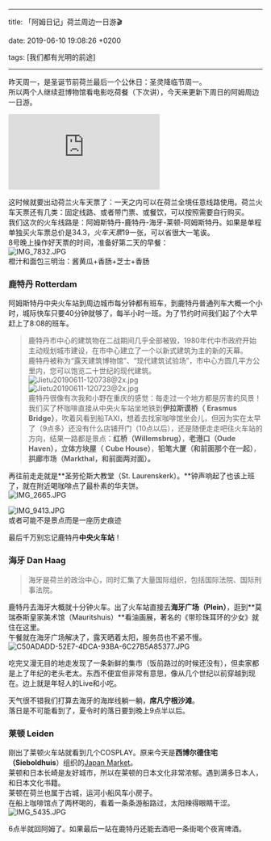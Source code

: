 
---

title: 「阿姆日记」荷兰周边一日游🎬

date: 2019-06-10 19:08:26 +0200

tags: [我们都有光明的前途]

---
昨天周一，是圣诞节前荷兰最后一个公休日：圣灵降临节周一。<br />所以两个人继续逛博物馆看电影吃荷餐（下次讲），今天来更新下周日的阿姆周边一日游。
<iframe src="https://player.bilibili.com/player.html?aid=55227395" frameborder="no" allowfullscreen="true"></iframe>

这时候就要出动荷兰火车天票了：一天之内可以在荷兰全境任意线路使用。荷兰火车天票还有几类：固定线路、或者带门票、或餐饮，可以按照需要自行购买。<br />我们这次的火车线路是：阿姆斯特丹-鹿特丹-海牙-莱顿-阿姆斯特丹。如果是单程单独买火车票总价是$34.3，火车天票$19一张，可以省很大一笔诶。<br />8号晚上操作好天票的时间，准备好第二天的早餐：<br />![IMG_7832.JPG](https://cdn.nlark.com/yuque/0/2019/jpeg/124911/1560245929157-fca7d4d8-6472-442e-a1a2-bdcd42151354.jpeg#align=left&display=inline&height=420&name=IMG_7832.JPG&originHeight=2196&originWidth=3905&size=2838631&status=done&width=746)<br />橙汁和面包三明治：酱黄瓜+香肠+芝士+香肠

<a name="ImZA6"></a>
### 鹿特丹 Rotterdam
阿姆斯特丹中央火车站到周边城市每分钟都有班车，到鹿特丹普通列车大概一个小时，城际快车只要40分钟就够了，每半小时一班。为了节约时间我们起了个大早赶上了8:08的班车。

> 鹿特丹市中心的建筑物在二战期间几乎全部被毁，1980年代中市政府开始主动规划城市建设，在市中心建立了一个以新式建筑为主的新的天幕。
> <br />鹿特丹被称为“露天建筑博物馆”、“现代建筑试验场”，市中心方圆几平方公里内，您可以饱览二十世纪的现代建筑。
![Jietu20190611-120738@2x.jpg](https://cdn.nlark.com/yuque/0/2019/jpeg/124911/1560247691384-4d3e64cd-3f36-4db8-8c3f-2077637f3b3b.jpeg#align=left&display=inline&height=680&name=Jietu20190611-120738%402x.jpg&originHeight=680&originWidth=1376&size=228742&status=done&width=1376)<br />![Jietu20190611-120723@2x.jpg](https://cdn.nlark.com/yuque/0/2019/jpeg/124911/1560247700950-1ad68a36-ffee-4134-9d2b-2011d7c87607.jpeg#align=left&display=inline&height=686&name=Jietu20190611-120723%402x.jpg&originHeight=686&originWidth=1384&size=332105&status=done&width=1384)<br />鹿特丹很像有次我和小野在重庆的感觉：每走过一个地方都是厉害的风景！<br />我们买了杯咖啡直接从中央火车站坐地铁到**伊拉斯谟桥（** **Erasmus Bridge）**，吹着风看到船TAXI，想着去找家咖啡馆坐会儿，但因为实在太早了（9点多）还没有什么店铺开门（10点以后），还是随便走走吧往火车站的方向，结果一路都是景点：**红桥（Willemsbrug）**，**老港口（Oude Haven），立体方块屋（** **Cube House）**，**铅笔大厦（**和前面那个在一起**）**，**拱廊市场（Markthal，**和前面两对面**）。**

再往前走走就是**圣劳伦斯大教堂（St. Laurenskerk）。**钟声响起了也该上班了，就在附近喝咖啡点了最朴素的华夫饼。<br />![IMG_2665.JPG](https://cdn.nlark.com/yuque/0/2019/jpeg/124911/1560247674573-d46cf607-afda-4851-a44e-f7bc694a5283.jpeg#align=left&display=inline&height=1946&name=IMG_2665.JPG&originHeight=1946&originWidth=3459&size=2429869&status=done&width=3459)

![IMG_9413.JPG](https://cdn.nlark.com/yuque/0/2019/jpeg/124911/1560247993861-66045ced-b96b-4a2f-a969-219cc742e159.jpeg#align=left&display=inline&height=2268&name=IMG_9413.JPG&originHeight=2268&originWidth=4032&size=3877318&status=done&width=4032)<br />或者可能不是景点而是一座历史痕迹

最后千万别忘记鹿特丹**中央火车站**！
<a name="W760z"></a>
### 
<a name="OG1Eg"></a>
### 海牙 Dan Haag
> 海牙是荷兰的政治中心，同时汇集了大量国际组织，包括国际法院、国际刑事法院。


鹿特丹去海牙大概就十分钟火车。出了火车站直接去**海牙广场（Plein）**，逛到**莫瑞泰斯皇家美术馆（Mauritshuis）**看油画展，著名的《带珍珠耳环的少女》就住在这里。<br />午餐就在海牙广场解决了，露天晒着太阳，服务员也不紧不慢。<br />![C50ADADD-52E7-4DCA-93BA-6C27B5A85377.JPG](https://cdn.nlark.com/yuque/0/2019/jpeg/124911/1560249282579-2345ba5e-e16b-4535-8073-82a6ce25d9d9.jpeg#align=left&display=inline&height=1080&name=C50ADADD-52E7-4DCA-93BA-6C27B5A85377.JPG&originHeight=1080&originWidth=1440&size=731908&status=done&width=1440)

吃完又漫无目的地走发现了一条新鲜的集市（饭前路过的时候还没有），但卖家都是上了年纪的老头老太。东西不便宜但非常有意思，像从几个世纪以前穿越到现在。边上就是年轻人的Live和小吃。

天气很不错我们打算去海牙的海岸线躺一躺，**席凡宁根沙滩**。<br />落日是不可能看到了，夏令时的落日要到晚上9点半以后。

<a name="FsQqc"></a>
### 莱顿 Leiden
刚出了莱顿火车站就看到几个COSPLAY。原来今天是**西博尔德住宅（Sieboldhuis**）组织的[Japan Market](https://www.sieboldhuis.org/activiteiten/japanmarkt-2019)。<br />莱顿和日本长崎是友好城市，所以在莱顿的日本文化非常浓郁。遇到满多日本人，和日本文化书籍。<br />莱顿在荷兰也属于古城，运河小船风车小房子。<br />在船上咖啡馆点了两杯喝的，看着一条条游船路过，太阳辣得眼睛干涩。<br />![IMG_5435.JPG](https://cdn.nlark.com/yuque/0/2019/jpeg/124911/1560250679395-fdfdee9c-36e7-402e-8fa8-3dd48bc48f68.jpeg#align=left&display=inline&height=2268&name=IMG_5435.JPG&originHeight=2268&originWidth=4032&size=2628840&status=done&width=4032)

6点半就回阿姆了。如果最后一站在鹿特丹还能去酒吧一条街喝个夜宵啤酒。


